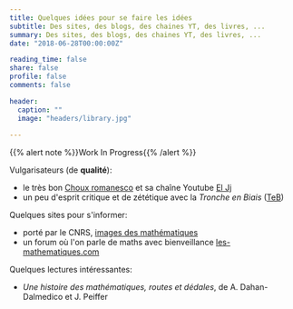 ```yaml
---
title: Quelques idées pour se faire les idées
subtitle: Des sites, des blogs, des chaines YT, des livres, ...
summary: Des sites, des blogs, des chaines YT, des livres, ...
date: "2018-06-28T00:00:00Z"

reading_time: false  
share: false  
profile: false 
comments: false  

header:
  caption: ""
  image: "headers/library.jpg"
  
---
```


{{% alert note %}}Work In Progress{{% /alert %}}

Vulgarisateurs (de **qualité**):
* le très bon [Choux romanesco](http://eljjdx.canalblog.com/archives/2008/07/06/9831673.html) et sa chaîne Youtube [El Jj](https://www.youtube.com/c/ElJj42/featured)
* un peu d'esprit critique et de zététique avec la *Tronche en Biais* ([TeB](https://www.youtube.com/user/TroncheEnBiais))

Quelques sites pour s'informer:
* porté par le CNRS, [images des mathématiques](https://images.math.cnrs.fr/?lang=fr)
* un forum où l'on parle de maths avec bienveillance [les-mathematiques.com](http://www.les-mathematiques.net/phorum/)

Quelques lectures intéressantes:
* *Une histoire des mathématiques, routes et dédales*, de A. Dahan-Dalmedico et J. Peiffer

